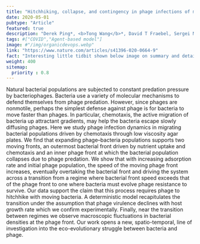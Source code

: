 ```yaml
---
title: "Hitchhiking, collapse, and contingency in phage infections of migrating bacterial populations"
date: 2020-05-01
pubtype: "Article"
featured: true
description: "Derek Ping*, <b>Tong Wang</b>*, David T Fraebel, Sergei Maslov, Kim Sneppen, and Seppe Kuehn, <i>ISME J, 2020</i>"
tags: #["COVID","Agent-based model"]
image: #"/img/organicdevops.webp"
link: "https://www.nature.com/articles/s41396-020-0664-9"
fact: "Interesting little tidbit shown below image on summary and detail page"
weight: 400
sitemap:
  priority : 0.8
---
```


Natural bacterial populations are subjected to constant predation pressure by bacteriophages. Bacteria use a variety of molecular mechanisms to defend themselves from phage predation. However, since phages are nonmotile, perhaps the simplest defense against phage is for bacteria to move faster than phages. In particular, chemotaxis, the active migration of bacteria up attractant gradients, may help the bacteria escape slowly diffusing phages. Here we study phage infection dynamics in migrating bacterial populations driven by chemotaxis through low viscosity agar plates. We find that expanding phage–bacteria populations supports two moving fronts, an outermost bacterial front driven by nutrient uptake and chemotaxis and an inner phage front at which the bacterial population collapses due to phage predation. We show that with increasing adsorption rate and initial phage population, the speed of the moving phage front increases, eventually overtaking the bacterial front and driving the system across a transition from a regime where bacterial front speed exceeds that of the phage front to one where bacteria must evolve phage resistance to survive. Our data support the claim that this process requires phage to hitchhike with moving bacteria. A deterministic model recapitulates the transition under the assumption that phage virulence declines with host growth rate which we confirm experimentally. Finally, near the transition between regimes we observe macroscopic fluctuations in bacterial densities at the phage front. Our work opens a new, spatio-temporal, line of investigation into the eco-evolutionary struggle between bacteria and phage.